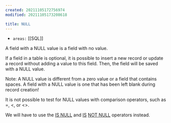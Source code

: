 ```yaml
---
created: 20211105172756974
modified: 20211105173208618

title: NULL
---
```


- `areas:` [[SQL]]

A field with a NULL value is a field with no value.

If a field in a table is optional, it is possible to insert a new record or update a record without adding a value to this field. Then, the field will be saved with a NULL value.

Note: A NULL value is different from a zero value or a field that contains spaces. A field with a NULL value is one that has been left blank during record creation\!

It is not possible to test for NULL values with comparison operators, such as =, \<, or \<\>.

We will have to use the [IS NULL](#IS%20NULL) and [IS](#IS) [NOT NULL](#NOT%20NULL) operators instead.
